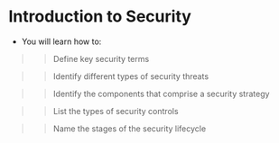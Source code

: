 # Introduction to Security
- You will learn how to:

>> Define key security terms

>> Identify different types of security threats

>> Identify the components that comprise a security strategy

>> List the types of security controls

>> Name the stages of the security lifecycle
